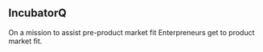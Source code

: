 
## IncubatorQ

On a mission to assist pre-product market fit Enterpreneurs get to product market fit.
